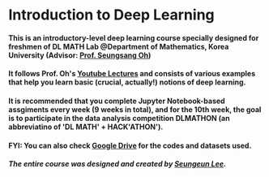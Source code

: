 # Introduction to Deep Learning

#### This is an introductory-level deep learning course specially designed for freshmen of DL MATH Lab @Department of Mathematics, Korea University (Advisor: [Prof. Seungsang Oh](https://sites.google.com/view/seungsangoh/home))
#### It follows Prof. Oh's [Youtube Lectures](https://www.youtube.com/watch?v=dkm0RrmnH4s&list=PLvbUC2Zh5oJvByu9KL82bswYT2IKf0K1M&pp=iAQB) and consists of various examples that help you learn basic (crucial, actually!) notions of deep learning.
#### It is recommended that you complete Jupyter Notebook-based assgiments every week (9 weeks in total), and for the 10th week, the goal is to participate in the data analysis competition DLMATHON (an abbreviatino of 'DL MATH' + HACK'ATHON').
#### FYI: You can also check [Google Drive](https://drive.google.com/drive/folders/1jH4BGz-er0yOvqFuCIE6l3c3Yp46VHf3?usp=drive_link) for the codes and datasets used.
##### **The entire course was designed and created by [Seungeun Lee](https://github.com/duneag2).**
